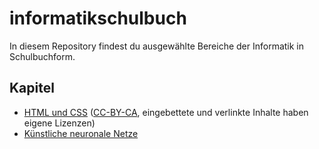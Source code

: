 # informatikschulbuch

In diesem Repository findest du ausgewählte Bereiche der Informatik in Schulbuchform.


## Kapitel

* [HTML und CSS](https://buch.wi-wissen.de/html-css/) ([CC-BY-CA](https://creativecommons.org/licenses/by-sa/4.0/deed.de), eingebettete und verlinkte Inhalte haben eigene Lizenzen)
* [Künstliche neuronale Netze](https://buch.wi-wissen.de/neuronale_netze/)


